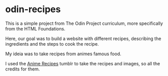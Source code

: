 # odin-recipes
This is a simple project from The Odin Project curriculum, more specifically from the HTML Foundations.

Here, our goal was to build a website with different recipes, describing the ingredients and the steps to cook the recipe.

My ideia was to take recipes from animes famous food.

I used the <a href="https://animerecipes.tumblr.com/" target="_blank">Anime Recipes</a> tumblr to take the recipes and images, so all the credits for them.